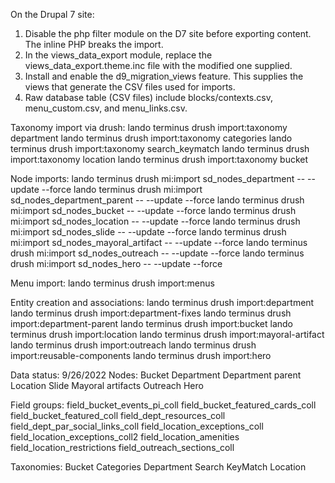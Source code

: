 On the Drupal 7 site:
1. Disable the php filter module on the D7 site before exporting content. The inline PHP breaks the import.
2. In the views_data_export module, replace the views_data_export.theme.inc file with the modified one supplied.
3. Install and enable the d9_migration_views feature.  This supplies the views that generate the CSV files used for imports.
4. Raw database table (CSV files) include blocks/contexts.csv, menu_custom.csv, and menu_links.csv.

Taxonomy import via drush:
lando terminus drush import:taxonomy department
lando terminus drush import:taxonomy categories
lando terminus drush import:taxonomy search_keymatch
lando terminus drush import:taxonomy location
lando terminus drush import:taxonomy bucket

Node imports:
lando terminus drush mi:import sd_nodes_department -- --update --force
lando terminus drush mi:import sd_nodes_department_parent -- --update --force
lando terminus drush mi:import sd_nodes_bucket -- --update --force
lando terminus drush mi:import sd_nodes_location -- --update --force
lando terminus drush mi:import sd_nodes_slide -- --update --force
lando terminus drush mi:import sd_nodes_mayoral_artifact -- --update --force
lando terminus drush mi:import sd_nodes_outreach -- --update --force
lando terminus drush mi:import sd_nodes_hero -- --update --force

Menu import:
lando terminus drush import:menus

Entity creation and associations:
lando terminus drush import:department
lando terminus drush import:department-fixes
lando terminus drush import:department-parent
lando terminus drush import:bucket
lando terminus drush import:location
lando terminus drush import:mayoral-artifact
lando terminus drush import:outreach
lando terminus drush import:reusable-components
lando terminus drush import:hero

Data status: 9/26/2022
Nodes:
Bucket
Department
Department parent
Location
Slide
Mayoral artifacts
Outreach
Hero

Field groups:
field_bucket_events_pi_coll
field_bucket_featured_cards_coll
field_bucket_featured_coll
field_dept_resources_coll
field_dept_par_social_links_coll
field_location_exceptions_coll
field_location_exceptions_coll2
field_location_amenities
field_location_restrictions
field_outreach_sections_coll

Taxonomies:
Bucket
Categories
Department
Search KeyMatch
Location
